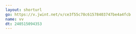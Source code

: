 ```yaml
---
layout: shorturl
go: https://v.jwint.net/v/ce3f55c78c61578403747be4a4fcb
name: vv
dt: 240515094353
---
```

